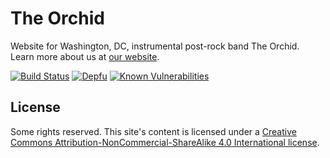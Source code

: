# The Orchid

Website for Washington, DC, instrumental post-rock band The Orchid. Learn more about us at [our website](https://whoistheorchid.com).

[![Build Status](https://img.shields.io/travis/jgarber623/whoistheorchid.com/master.svg?style=flat-square)](https://travis-ci.org/jgarber623/whoistheorchid.com)
[![Depfu](https://img.shields.io/depfu/jgarber623/whoistheorchid.com.svg?style=flat-square)](https://depfu.com/github/jgarber623/whoistheorchid.com)
[![Known Vulnerabilities](https://snyk.io/test/github/jgarber623/whoistheorchid.com/badge.svg?style=flat-square)](https://snyk.io/test/github/jgarber623/whoistheorchid.com)

## License

Some rights reserved. This site's content is licensed under a [Creative Commons Attribution-NonCommercial-ShareAlike 4.0 International license](http://creativecommons.org/licenses/by-nc-sa/4.0/).
